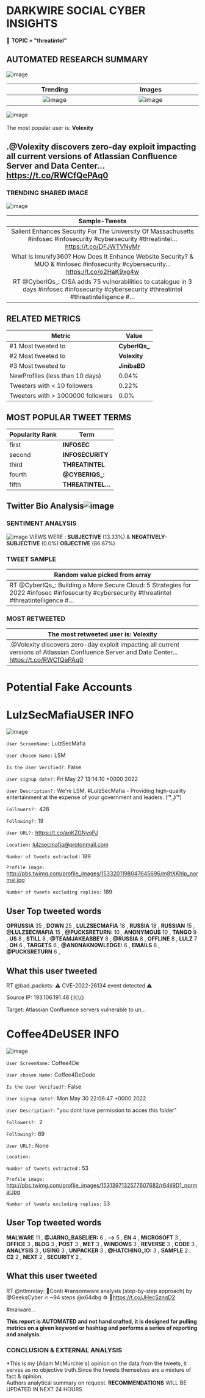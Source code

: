 # DARKWIRE SOCIAL CYBER INSIGHTS 
&#x1F34E; **TOPIC = "threatintel"**

## AUTOMATED RESEARCH SUMMARY
  ![image](darkLogo.png)   

|  Trending  |   Images | 
:-------------------------:|:-------------------------:
|  ![image](assets/threatintel/imageFile1.jpg)     <img width=200/> | ![image](assets/threatintel/imageFile2.jpg) <img width=200/> |   
 
 
![image](assets/threatintel/TWEETS.png)
<br></br>
The most popular user is: **Volexity**  
 

## .@Volexity discovers zero-day exploit impacting all current versions of Atlassian Confluence Server and Data Center… https://t.co/RWCfQePAq0 

  




### TRENDING SHARED IMAGE

![image](assets/threatintel/twitterPostedImage.png)



|                **Sample-Tweets**        |
| :-------------: |
| Salient Enhances Security For The University Of Massachusetts #infosec #infosecurity #cybersecurity #threatintel… https://t.co/DFJWTVNyMr |
| What Is Imunify360? How Does It Enhance Website Security? &amp; MUO &amp; #infosec #infosecurity #cybersecurity… https://t.co/o2HaK9xg4w |
| RT @CyberIQs_: CISA adds 75 vulnerabilities to catalogue in 3 days #infosec #infosecurity #cybersecurity #threatintel #threatintelligence #… |

## RELATED METRICS<br>
| Metric | Value |
| ------------- | ------------- |
| #1 Most tweeted to  | **CyberIQs_** |
| #2 Most tweeted to  | **Volexity** |
| #3 Most tweeted to  | **JinibaBD** |
| NewProfiles (less than 10 days) | 0.04%  |
| Tweeters with < 10 followers  | 0.22%|
| Tweeters with > 1000000 followers  | 0.0%  |



## MOST POPULAR TWEET TERMS 


| Popularity Rank  | Term |
| ------------- | ------------- |
| first  | **INFOSEC**  |
| second  | **INFOSECURITY**  |
| third  | **THREATINTEL** |
| fourth  | **@CYBERIQS_:**  |
| fifth  | **THREATINTEL…**  |


## Twitter Bio Analysis![image](assets/threatintel/BIO.png)
### SENTIMENT ANALYSIS
![image](assets/threatintel/sentiment.png)
VIEWS WERE : **SUBJECTIVE**  (13.33%) & **NEGATIVELY-SUBJECTIVE** (0.0%) **OBJECTIVE** (86.67%)

### TWEET SAMPLE 
| Random value picked from array |
| ------------- |
|RT @CyberIQs_: Building a More Secure Cloud: 5 Strategies for 2022 #infosec #infosecurity #cybersecurity #threatintel #threatintelligence #… |

### MOST RETWEETED 

| The most retweeted user is: **Volexity**  |
| ------------- |
| .@Volexity discovers zero-day exploit impacting all current versions of Atlassian Confluence Server and Data Center… https://t.co/RWCfQePAq0 |

# Potential Fake Accounts
 
# LulzSecMafiaUSER INFO
![image](http://pbs.twimg.com/profile_images/1533201198047645696/m8tXKhIp_normal.jpg)
 
`User ScreenName:` LulzSecMafia 
 
`User chosen Name:` LSM 
 
`Is the User Verified?:` False 
 
`User signup date?:` Fri May 27 13:14:10 +0000 2022 
 
`User Description?:` We're LSM, #LulzSecMafia - Providing high-quality entertainment at the expense of your government and leaders. ( ͡° ͜ʖ ͡°) 
 
`Followers?: `428 
 
`Following?:` 19 
 
`User URL?:` https://t.co/aoKZGNyqPJ 
 
`Location:` lulzsecmafia@protonmail.com 
 
`Number of tweets extracted`  : 189 
 
`Profile image:` http://pbs.twimg.com/profile_images/1533201198047645696/m8tXKhIp_normal.jpg 
 
`Number of tweets excluding replies:` 189 
 

 

 
## User Top tweeted words 
 
**OPRUSSIA** 35 , **DOWN** 25 , **LULZSECMAFIA** 18 , **RUSSIA** 18 , **RUSSIAN** 15 , **@LULZSECMAFIA** 15 , **@PUCKSRETURN:** 10 , **ANONYMOUS** 10 , **TANGO** 9 , **US** 8 , **STILL** 8 , **@TEAMJAKEABBEY** 8 , **@RUSSIA** 8 , **OFFLINE** 8 , **LULZ** 7 , **OH** 6 , **TARGETS** 6 , **@AN0NAKN0WLEDGE:** 6 , **EMAILS** 6 , **@PUCKSRETURN** 6 , 
 
## What this user tweeted
 
RT @bad_packets: ⚠️ CVE-2022-26134 event detected ⚠️

Source IP:
193.106.191.48 (🇷🇺)

Target:
Atlassian Confluence servers vulnerable to un…
 
# Coffee4DeUSER INFO
![image](http://pbs.twimg.com/profile_images/1531397132577607682/r64jI9D1_normal.jpg)
 
`User ScreenName:` Coffee4De 
 
`User chosen Name:` Coffee4DeCode 
 
`Is the User Verified?:` False 
 
`User signup date?:` Mon May 30 22:06:47 +0000 2022 
 
`User Description?:` "you dont have permission to acces this folder" 
 
`Followers?: `2 
 
`Following?:` 69 
 
`User URL?:` None 
 
`Location:`  
 
`Number of tweets extracted`  : 53 
 
`Profile image:` http://pbs.twimg.com/profile_images/1531397132577607682/r64jI9D1_normal.jpg 
 
`Number of tweets excluding replies:` 53 
 

 

 
## User Top tweeted words 
 
**MALWARE** 11 , **@JARNO_BASELIER:** 6 , **--&GT;** 5 , **EN** 4 , **MICROSOFT** 3 , **OFFICE** 3 , **BLOG** 3 , **POST** 3 , **MET** 3 , **WINDOWS** 3 , **REVERSE** 3 , **CODE** 3 , **ANALYSIS** 3 , **USING** 3 , **UNPACKER** 3 , **@HATCHING_IO:** 3 , **SAMPLE** 2 , **C2** 2 , **NEXT** 2 , **SECURITY** 2 , 
 
## What this user tweeted
 
RT @ntlmrelay: 📌Conti #ransomware analysis (step-by-step approach) by @GeeksCyber 🔥 ~94 steps @x64dbg ⚙️
📘https://t.co/JHecSznqD2

#malware…
 

<b> This report is AUTOMATED and not hand crafted, it is designed for pulling metrics on a given keyword or hashtag and performs a series of reporting and analysis.</b>  
### CONCLUSION & EXTERNAL ANALYSIS

*This is my [Adam McMurchie`s] opinion on the data from the tweets, it serves as no objective truth.Since the tweets themselves are a mixture of fact & opinion.<br>
Authors analytical summary on request.
**RECOMMENDATIONS** WILL BE UPDATED IN NEXT  24 HOURS <br>